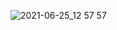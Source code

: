 ![2021-06-25_12 57 57](https://user-images.githubusercontent.com/57847892/123374340-8f9c8e00-d5b9-11eb-9d23-ab22e401e168.png)
